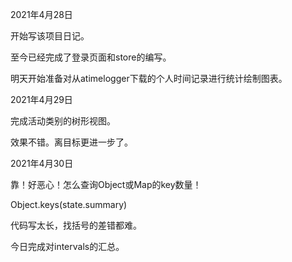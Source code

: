 2021年4月28日

开始写该项目日记。

至今已经完成了登录页面和store的编写。

明天开始准备对从atimelogger下载的个人时间记录进行统计绘制图表。



2021年4月29日

完成活动类别的树形视图。

效果不错。离目标更进一步了。



2021年4月30日

靠！好恶心！怎么查询Object或Map的key数量！

Object.keys(state.summary)

代码写太长，找括号的差错都难。

今日完成对intervals的汇总。